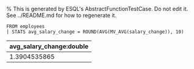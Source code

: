 % This is generated by ESQL's AbstractFunctionTestCase. Do not edit it. See ../README.md for how to regenerate it.

```esql
FROM employees
| STATS avg_salary_change = ROUND(AVG(MV_AVG(salary_change)), 10)
```

| avg_salary_change:double |
| --- |
| 1.3904535865 |
